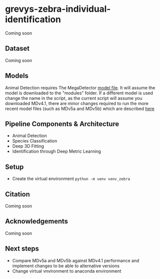 # grevys-zebra-individual-identification
Coming soon
## Dataset
Coming soon
## Models
Animal Detection requires The MegaDetector [model file](https://github.com/microsoft/CameraTraps/blob/main/megadetector.md#using-the-model). It will assume the model is downloaded to the "modules" folder. If a different model is used change the name in the script, as the current script will assume you downloaded MDv4.1, there are minor changes required to run the more recent model files (such as MDv5a and MDv5b) which are described [here](https://github.com/microsoft/CameraTraps/blob/main/megadetector.md#using-the-model)


## Pipeline Components & Architecture
* Animal Detection
* Species Classification
* Deep 3D Fitting
* Identification through Deep Metric Learning
## Setup
* Create the virtual environment `python -m venv venv_zebra` 

## Citation
Coming soon
## Acknowledgements
Coming soon
## Next steps
* Compare MDv5a and MDv5b against MDv4.1 performance and implement changes to be able to alternative versions
* Change virtual vnvironment to anaconda environment
